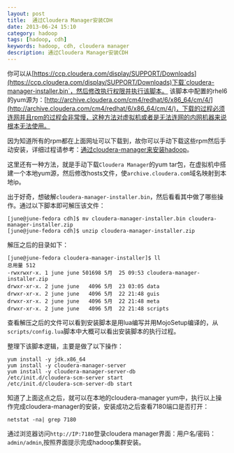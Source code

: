 ```yaml
---
layout: post
title:  通过Cloudera Manager安装CDH
date: 2013-06-24 15:10
category: hadoop
tags: [hadoop, cdh]
keywords: hadoop, cdh, cloudera manager
description: 通过Cloudera Manager安装CDH
---
```


你可以从[https://ccp.cloudera.com/display/SUPPORT/Downloads](https://ccp.cloudera.com/display/SUPPORT/Downloads)下载`cloudera-manager-installer.bin`，然后修改执行权限并执行该脚本。
该脚本中配置的rhel6的yum源为：[http://archive.cloudera.com/cm4/redhat/6/x86_64/cm/4/](http://archive.cloudera.com/cm4/redhat/6/x86_64/cm/4/)，下载的过程必须连网并且rpm的过程会非常慢，这种方法对虚拟机或者是无法连网的内网机器来说根本无法使用。

因为知道所有的rpm都在上面网址可以下载到，故你可以手动下载这些rpm然后手动安装，详细过程请参考：[通过cloudera-manager来安装hadoop](http://dreamyue.com/post/41090075449/cloudera-manager-hadoop)。

这里还有一种方法，就是手动下载`Cloudera Manager`的yum tar包，在虚拟机中搭建一个本地yum源，然后修改hosts文件，使`archive.cloudera.com`域名映射到本地ip。

出于好奇，想破解`cloudera-manager-installer.bin`，然后看看其中做了哪些操作。通过以下脚本即可解压该文件：

	[june@june-fedora cdh]$ mv cloudera-manager-installer.bin cloudera-manager-installer.zip
	[june@june-fedora cdh]$ unzip cloudera-manager-installer.zip 


解压之后的目录如下：

	[june@june-fedora cloudera-manager-installer]$ ll
	总用量 512
	-rwxrwxr-x. 1 june june 501698 5月  25 09:53 cloudera-manager-installer.zip
	drwxr-xr-x. 2 june june   4096 5月  23 03:05 data
	drwxr-xr-x. 2 june june   4096 5月  22 21:48 guis
	drwxr-xr-x. 2 june june   4096 5月  22 21:48 meta
	drwxr-xr-x. 2 june june   4096 5月  22 21:48 scripts

查看解压之后的文件可以看到安装脚本是用lua编写并用MojoSetup编译的，从`scripts/config.lua`脚本中大概可以看出安装脚本的执行过程。

整理下该脚本逻辑，主要是做了以下操作：

	yum install -y jdk.x86_64 
	yum install -y cloudera-manager-server 
	yum install -y cloudera-manager-server-db
	/etc/init.d/cloudera-scm-server start
	/etc/init.d/cloudera-scm-server-db start

知道了上面这点之后，就可以在本地的cloudera-manager yum中，执行以上操作完成cloudera-manager的安装，安装成功之后查看7180端口是否打开：

	netstat -na| grep 7180

通过浏览器访问`http://IP:7180`登录cloudera manager界面：用户名/密码：`admin/admin`,按照界面提示完成hadoop集群安装。
